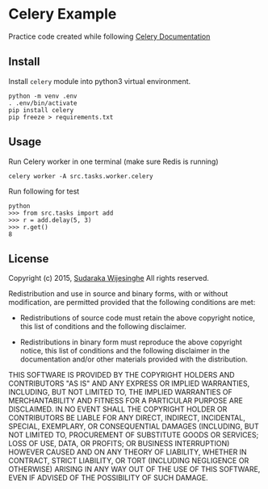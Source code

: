 # Celery Example

Practice code created while following [Celery Documentation](http://docs.celeryproject.org/en/latest/)

## Install

Install `celery` module into python3 virtual environment.

    python -m venv .env
    . .env/bin/activate
    pip install celery
    pip freeze > requirements.txt

## Usage

Run Celery worker in one terminal (make sure Redis is running)

    celery worker -A src.tasks.worker.celery

Run following for test

    python
    >>> from src.tasks import add
    >>> r = add.delay(5, 3)
    >>> r.get()
    8

## License

Copyright (c) 2015, [Sudaraka Wijesinghe](http://sudaraka.org)
All rights reserved.

Redistribution and use in source and binary forms, with or without
modification, are permitted provided that the following conditions are met:

* Redistributions of source code must retain the above copyright notice, this
  list of conditions and the following disclaimer.

* Redistributions in binary form must reproduce the above copyright notice,
  this list of conditions and the following disclaimer in the documentation
  and/or other materials provided with the distribution.

THIS SOFTWARE IS PROVIDED BY THE COPYRIGHT HOLDERS AND CONTRIBUTORS "AS IS"
AND ANY EXPRESS OR IMPLIED WARRANTIES, INCLUDING, BUT NOT LIMITED TO, THE
IMPLIED WARRANTIES OF MERCHANTABILITY AND FITNESS FOR A PARTICULAR PURPOSE ARE
DISCLAIMED. IN NO EVENT SHALL THE COPYRIGHT HOLDER OR CONTRIBUTORS BE LIABLE
FOR ANY DIRECT, INDIRECT, INCIDENTAL, SPECIAL, EXEMPLARY, OR CONSEQUENTIAL
DAMAGES (INCLUDING, BUT NOT LIMITED TO, PROCUREMENT OF SUBSTITUTE GOODS OR
SERVICES; LOSS OF USE, DATA, OR PROFITS; OR BUSINESS INTERRUPTION) HOWEVER
CAUSED AND ON ANY THEORY OF LIABILITY, WHETHER IN CONTRACT, STRICT LIABILITY,
OR TORT (INCLUDING NEGLIGENCE OR OTHERWISE) ARISING IN ANY WAY OUT OF THE USE
OF THIS SOFTWARE, EVEN IF ADVISED OF THE POSSIBILITY OF SUCH DAMAGE.
